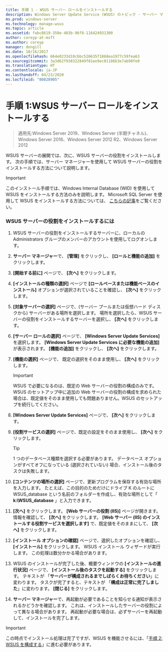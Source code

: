 ```yaml
---
title: 手順 1 - WSUS サーバー ロールをインストールする
description: Windows Server Update Service (WSUS) のトピック - サーバー マネージャーを使用してサーバー ロールをインストールする方法について説明します
ms.prod: windows-server
ms.technology: manage-wsus
ms.topic: article
ms.assetid: fabc8619-350e-403b-96f8-116424931300
author: coreyp-at-msft
ms.author: coreyp
manager: dongill
ms.date: 10/16/2017
ms.openlocfilehash: 664e0233d10cbbc526635f1868ea1977c59fea63
ms.sourcegitcommit: 3a3d62f938322849f81ee9ec01186b3e7ab90fe0
ms.translationtype: HT
ms.contentlocale: ja-JP
ms.lasthandoff: 04/23/2020
ms.locfileid: "80828905"
---
```

# <a name="step-1-install-the-wsus-server-role"></a>手順 1:WSUS サーバー ロールをインストールする

>適用先:Windows Server 2019、Windows Server (半期チャネル)、Windows Server 2016、Windows Server 2012 R2、Windows Server 2012

WSUS サーバーの展開では、次に、WSUS サーバーの役割をインストールします。 次の手順では、サーバー マネージャーを使用して WSUS サーバーの役割をインストールする方法について説明します。

> [!IMPORTANT]
> このインストール手順では、Windows Internal Database (WID) を使用して WSUS をインストールする方法のみを説明します。 Microsoft SQL Server を使用して WSUS をインストールする方法については、 [こちらの記事](https://social.technet.microsoft.com/wiki/contents/articles/10020.installing-wsus-server-role-on-windows-server-2012-with-microsoft-sql-database.aspx)をご覧ください。

### <a name="to-install-the-wsus-server-role"></a>WSUS サーバーの役割をインストールするには

1.  WSUS サーバーの役割をインストールするサーバーに、ローカルの Administrators グループのメンバーのアカウントを使用してログオンします。

2.  **サーバー マネージャー**で、 **[管理]** をクリックし、 **[ロールと機能の追加]** をクリックします。

3.  **[開始する前に]** ページで、 **[次へ]** をクリックします。

4.  **[インストールの種類の選択]** ページで **[ロールベースまたは機能ベースのインストール]** オプションが選択されていることを確認し、 **[次へ]** をクリックします。

5.  **[対象サーバーの選択]** ページで、(サーバー プールまたは仮想ハード ディスクから) サーバーがある場所を選択します。 場所を選択したら、WSUS サーバーの役割をインストールするサーバーを選択し、 **[次へ]** をクリックします。

6.  **[サーバー ロールの選択]** ページで、 **[Windows Server Update Services]** を選択します。  **[Windows Server Update Services に必要な機能の追加]** が表示されます。 **[機能の追加]** をクリックし、 **[次へ]** をクリックします。

7.  **[機能の選択]** ページで、 既定の選択をそのまま使用し、 **[次へ]** をクリックします。

    > [!IMPORTANT]
    > WSUS で必要になるのは、既定の Web サーバーの役割の構成のみです。 WSUS のセットアップ中に追加の Web サーバーの役割の構成を求められた場合は、既定値をそのまま使用しても問題ありません。WSUS のセットアップを続行してください。

8.  **[Windows Server Update Services]** ページで、 **[次へ]** をクリックします。

9. **[役割サービスの選択]** ページで、既定の設定をそのまま使用し、 **[次へ]** をクリックします。

    > [!TIP]
    > 1 つのデータベース種類を選択する必要があります。 データベース オプションがすべてオフになっている (選択されていない) 場合、インストール後のタスクは失敗します。

10. **[コンテンツの場所の選択]** ページで、更新プログラムを保存する有効な場所を入力します。 たとえば、この目的のためだけにドライブ K のルートに WSUS_database という名前のフォルダーを作成し、有効な場所として「 **k:\WSUS_database** 」と入力できます。

11. **[次へ]** をクリックします。 **[Web サーバーの役割 (IIS)]** ページが開きます。 情報を確認して、 **[次へ]** をクリックします。 **[Web サーバー (IIS) のインストールする役割サービスを選択します]** で、既定値をそのままにして、 **[次へ]** をクリックします。

12. **[インストール オプションの確認]** ページで、選択したオプションを確認し、 **[インストール]** をクリックします。 WSUS インストール ウィザードが実行します。 この処理は数分かかる場合があります。

13. WSUS のインストールが完了した後、概要ウィンドウの **[インストールの進行状況]** ページで、 **[インストール後のタスクを起動する]** をクリックします。 テキストが 「**サーバーが構成されるまでしばらくお待ちください**」に変わります。 タスクが完了すると、テキストが 「**構成は正常に完了しました**」に変わります。 **[閉じる]** をクリックします。

14. **サーバー マネージャー**で、再起動が必要であることを知らせる通知が表示されるかどうかを確認します。 これは、インストールしたサーバーの役割によって異なる場合があります。 再起動が必要な場合は、必ずサーバーを再起動して、インストールを完了します。

> [!IMPORTANT]
> この時点でインストール処理は完了ですが、WSUS を機能させるには、「[手順 2: WSUS を構成する](2-configure-wsus.md)」に進む必要があります。


